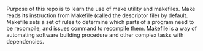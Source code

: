 Purpose of this repo is to learn the use of make utility and makefiles.
Make reads its instruction from Makefile (called the descriptor file) by
default.
 Makefile sets a set of rules to determine which parts of a program
need to be recompile, and issues command to recompile them.
 Makefile is a way of automating software building procedure and other
complex tasks with dependencies. 
